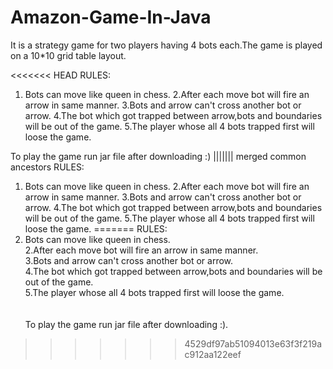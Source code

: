 # Amazon-Game-In-Java
It is a strategy game for two players having 4 bots each.The game is played on a 10*10 grid table layout.

<<<<<<< HEAD
RULES:
1. Bots can move like queen in chess.
2.After each move bot will fire an arrow in same manner.
3.Bots and arrow can't cross another bot or arrow.
4.The bot which got trapped between arrow,bots and boundaries will be out of the game.
5.The player whose all 4 bots trapped first will loose the game.

To play the game run jar file after downloading :)
||||||| merged common ancestors
RULES:
1. Bots can move like queen in chess.
2.After each move bot will fire an arrow in same manner.
3.Bots and arrow can't cross another bot or arrow.
4.The bot which got trapped between arrow,bots and boundaries will be out of the game.
5.The player whose all 4 bots trapped first will loose the game.
=======
RULES:<br>
1. Bots can move like queen in chess.<br>
2.After each move bot will fire an arrow in same manner.<br>
3.Bots and arrow can't cross another bot or arrow.<br>
4.The bot which got trapped between arrow,bots and boundaries will be out of the game.<br>
5.The player whose all 4 bots trapped first will loose the game.<br>
<br><br>
To play the game run jar file after downloading :).<br>
>>>>>>> 4529df97ab51094013e63f3f219ac912aa122eef
